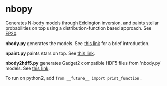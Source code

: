 # nbopy
Generates N-body models through Eddington inversion, and paints stellar probabilities on top using a distribution-function based approach. See [EP20](https://arxiv.org/abs/1906.01642).

**nbody.py** generates the models. See [this link](https://rerrani.github.io/code.html#nbopy) for a brief introduction.

**npaint.py** paints stars on top. See [this link](https://rerrani.github.io/code.html#npaint).

**nbody2hdf5.py** generates Gadget2 compatible HDF5 files from 'nbody.py' models.  See [this link](https://rerrani.github.io/code.html#hdf5).

To run on python2, add `from __future__ import print_function` .


